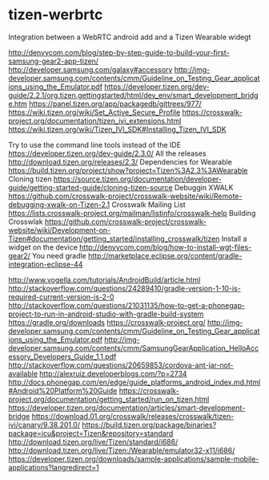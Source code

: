 # tizen-werbrtc
Integration between a WebRTC android add and a Tizen Wearable widegt

http://denvycom.com/blog/step-by-step-guide-to-build-your-first-samsung-gear2-app-tizen/
http://developer.samsung.com/galaxy#accessory
http://img-developer.samsung.com/contents/cmm/Guideline_on_Testing_Gear_applications_using_the_Emulator.pdf
https://developer.tizen.org/dev-guide/2.2.1/org.tizen.gettingstarted/html/dev_env/smart_development_bridge.htm
https://panel.tizen.org/app/packagedb/gittrees/977/
https://wiki.tizen.org/wiki/Set_Active_Secure_Profile
https://crosswalk-project.org/documentation/tizen_ivi_extensions.html
https://wiki.tizen.org/wiki/Tizen_IVI_SDK#Installing_Tizen_IVI_SDK

Try to use the command line tools instead of the IDE https://developer.tizen.org/dev-guide/2.3.0/
All the releases http://download.tizen.org/releases/2.3/
Dependencies for Wearable https://build.tizen.org/project/show?project=Tizen%3A2.3%3AWearable
Cloning tizen https://source.tizen.org/documentation/developer-guide/getting-started-guide/cloning-tizen-source
Debuggin XWALK https://github.com/crosswalk-project/crosswalk-website/wiki/Remote-debugging-xwalk-on-Tizen-2.1
Crosswalk Mailing List https://lists.crosswalk-project.org/mailman/listinfo/crosswalk-help
Building Crosswlak https://github.com/crosswalk-project/crosswalk-website/wiki/Development-on-Tizen#documentation/getting_started/installing_crosswalk/tizen
Install a widget on the device http://denvycom.com/blog/how-to-install-wgt-files-gear2/
You need gradle http://marketplace.eclipse.org/content/gradle-integration-eclipse-44

http://www.vogella.com/tutorials/AndroidBuild/article.html
http://stackoverflow.com/questions/24289410/gradle-version-1-10-is-required-current-version-is-2-0
http://stackoverflow.com/questions/21031135/how-to-get-a-phonegap-project-to-run-in-android-studio-with-gradle-build-system
https://gradle.org/downloads
https://crosswalk-project.org/
http://img-developer.samsung.com/contents/cmm/Guideline_on_Testing_Gear_applications_using_the_Emulator.pdf
http://img-developer.samsung.com/contents/cmm/SamsungGearApplication_HelloAccessory_Developers_Guide_1.1.pdf
http://stackoverflow.com/questions/20659853/cordova-ant-jar-not-available
http://alexruiz.developerblogs.com/?p=2734
http://docs.phonegap.com/en/edge/guide_platforms_android_index.md.html#Android%20Platform%20Guide
https://crosswalk-project.org/documentation/getting_started/run_on_tizen.html
https://developer.tizen.org/documentation/articles/smart-development-bridge
https://download.01.org/crosswalk/releases/crosswalk/tizen-ivi/canary/9.38.201.0/
https://build.tizen.org/package/binaries?package=icu&project=Tizen&repository=standard
http://download.tizen.org/live/Tizen/standard/i686/
http://download.tizen.org/live/Tizen:/Wearable/emulator32-x11/i686/
https://developer.tizen.org/downloads/sample-applications/sample-mobile-applications?langredirect=1



